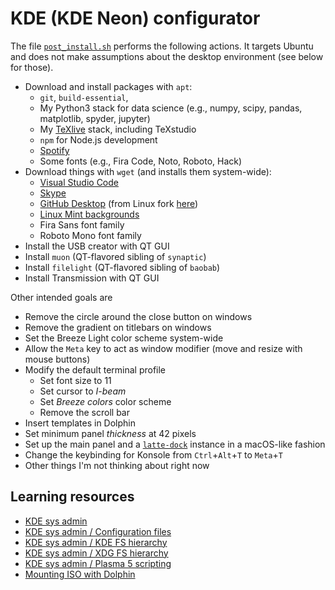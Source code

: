 # KDE (KDE Neon) configurator

The file [`post_install.sh`](./post_install.sh) performs the following actions.
It targets Ubuntu and does not make assumptions about the desktop environment (see below for those).

- Download and install packages with `apt`:
	- `git`, `build-essential`,
	- My Python3 stack for data science (e.g., numpy, scipy, pandas, matplotlib, spyder, jupyter)
	- My [TeXlive](https://tug.org/texlive/) stack, including TeXstudio
	- `npm` for Node.js development
	- [Spotify](https://www.spotify.com/download/linux/)
	- Some fonts (e.g., Fira Code, Noto, Roboto, Hack)
- Download things with `wget` (and installs them system-wide):
	- [Visual Studio Code](https://code.visualstudio.com/)
	- [Skype](https://www.skype.com/en/get-skype/)
	- [GitHub Desktop](https://desktop.github.com/) (from Linux fork [here](https://github.com/shiftkey/desktop/))
	- [Linux Mint backgrounds](http://packages.linuxmint.com/list.php?release=Tessa#main)
	- Fira Sans font family
	- Roboto Mono font family
- Install the USB creator with QT GUI
- Install `muon` (QT-flavored sibling of `synaptic`)
- Install `filelight` (QT-flavored sibling of `baobab`)
- Install Transmission with QT GUI


Other intended goals are

- Remove the circle around the close button on windows
- Remove the gradient on titlebars on windows
- Set the Breeze Light color scheme system-wide
- Allow the `Meta` key to act as window modifier (move and resize with mouse buttons)
- Modify the default terminal profile
	- Set font size to 11
	- Set cursor to _I-beam_
	- Set _Breeze colors_ color scheme
	- Remove the scroll bar
- Insert templates in Dolphin
- Set minimum panel _thickness_ at 42 pixels
- Set up the main panel and a [`latte-dock`](https://github.com/KDE/latte-dock) instance in a macOS-like fashion
- Change the keybinding for Konsole from `Ctrl`+`Alt`+`T` to `Meta`+`T`
- Other things I'm not thinking about right now


## Learning resources

- [KDE sys admin](https://userbase.kde.org/KDE_System_Administration)
- [KDE sys admin / Configuration files](https://userbase.kde.org/KDE_System_Administration/Configuration_Files)
- [KDE sys admin / KDE FS hierarchy](https://userbase.kde.org/KDE_System_Administration/KDE_Filesystem_Hierarchy)
- [KDE sys admin / XDG FS hierarchy](https://userbase.kde.org/KDE_System_Administration/XDG_Filesystem_Hierarchy)
- [KDE sys admin / Plasma 5 scripting](https://userbase.kde.org/KDE_System_Administration/PlasmaTwoDesktopScripting)
- [Mounting ISO with Dolphin](https://unix.stackexchange.com/questions/47080/mounting-iso-in-linux-kde/319018#319018)
